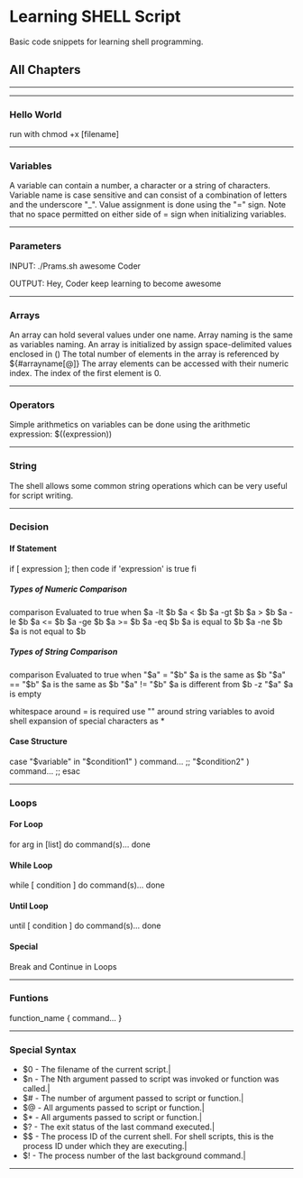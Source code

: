 # Learning SHELL Script

Basic code snippets for learning shell programming.

## All Chapters

***
***

### Hello World

run with chmod +x [filename]

***

### Variables

A variable can contain a number, a character or a string of characters. Variable name is case sensitive and can consist of a combination of letters and the underscore "_". Value assignment is done using the "=" sign. Note that no space permitted on either side of = sign when initializing variables.

***

### Parameters

INPUT:
./Prams.sh awesome Coder

OUTPUT:
Hey, Coder keep learning to become awesome

***

### Arrays

An array can hold several values under one name. Array naming is the same as variables naming. An array is initialized by assign space-delimited values enclosed in ()
The total number of elements in the array is referenced by ${#arrayname[@]}
The array elements can be accessed with their numeric index. The index of the first element is 0.

***

### Operators

Simple arithmetics on variables can be done using the arithmetic expression: $((expression))

***

### String

The shell allows some common string operations which can be very useful for script writing.

***

### Decision

#### If Statement

if [ expression ]; then
code if 'expression' is true
fi

##### Types of Numeric Comparison

comparison    Evaluated to true when
$a -lt $b    $a < $b
$a -gt $b    $a > $b
$a -le $b    $a <= $b
$a -ge $b    $a >= $b
$a -eq $b    $a is equal to $b
$a -ne $b    $a is not equal to $b

##### Types of String Comparison

comparison    Evaluated to true when
"$a" = "$b"     $a is the same as $b
"$a" == "$b"    $a is the same as $b
"$a" != "$b"    $a is different from $b
-z "$a"         $a is empty

whitespace around = is required
use "" around string variables to avoid shell expansion of special characters as *

#### Case Structure

case "$variable" in
    "$condition1" )
        command...
    ;;
    "$condition2" )
        command...
    ;;
esac

***

### Loops

#### For Loop

for arg in [list]
do
 command(s)...
done

#### While Loop

while [ condition ]
do
 command(s)...
done

#### Until Loop

until [ condition ]
do
 command(s)...
done

#### Special

Break and Continue in Loops

***

### Funtions

function_name {
  command...
}

***

### Special Syntax

- $0 - The filename of the current script.|
- $n - The Nth argument passed to script was invoked or function was called.|
- $# - The number of argument passed to script or function.|
- $@ - All arguments passed to script or function.|
- $* - All arguments passed to script or function.|
- $? - The exit status of the last command executed.|
- $$ - The process ID of the current shell. For shell scripts, this is the process ID under which they are executing.|
- $! - The process number of the last background command.|

***
